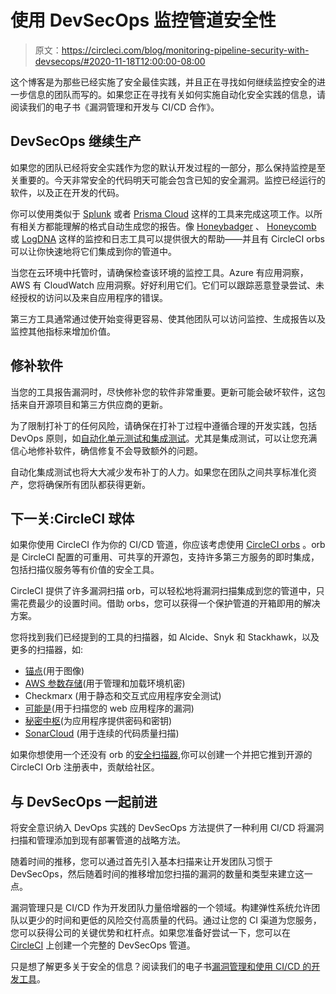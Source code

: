 # 使用 DevSecOps 监控管道安全性

> 原文：<https://circleci.com/blog/monitoring-pipeline-security-with-devsecops/#2020-11-18T12:00:00-08:00>

这个博客是为那些已经实施了安全最佳实践，并且正在寻找如何继续监控安全的进一步信息的团队而写的。如果您正在寻找有关如何实施自动化安全实践的信息，请阅读我们的电子书《漏洞管理和开发与 CI/CD 合作》。

## DevSecOps 继续生产

如果您的团队已经将安全实践作为您的默认开发过程的一部分，那么保持监控是至关重要的。今天非常安全的代码明天可能会包含已知的安全漏洞。监控已经运行的软件，以及正在开发的代码。

你可以使用类似于 [Splunk](https://www.splunk.com/) 或者 [Prisma Cloud](https://www.paloaltonetworks.com/prisma/cloud) 这样的工具来完成这项工作。以所有相关方都能理解的格式自动生成您的报告。像 [Honeybadger](https://www.honeybadger.io/) 、 [Honeycomb](https://www.honeycomb.io/) 或 [LogDNA](https://logdna.com/) 这样的监控和日志工具可以提供很大的帮助——并且有 CircleCI orbs 可以让你快速地将它们集成到你的管道中。

当您在云环境中托管时，请确保检查该环境的监控工具。Azure 有应用洞察，AWS 有 CloudWatch 应用洞察。好好利用它们。它们可以跟踪恶意登录尝试、未经授权的访问以及来自应用程序的错误。

第三方工具通常通过使开始变得更容易、使其他团队可以访问监控、生成报告以及监控其他指标来增加价值。

## 修补软件

当您的工具报告漏洞时，尽快修补您的软件非常重要。更新可能会破坏软件，这包括来自开源项目和第三方供应商的更新。

为了限制打补丁的任何风险，请确保在打补丁过程中遵循合理的开发实践，包括 DevOps 原则，如[自动化单元测试和集成测试](https://circleci.com/resources/software-testing-devops-teams/)。尤其是集成测试，可以让您充满信心地修补软件，确信修复不会导致额外的问题。

自动化集成测试也将大大减少发布补丁的人力。如果您在团队之间共享标准化资产，您将确保所有团队都获得更新。

## 下一关:CircleCI 球体

如果你使用 CircleCI 作为你的 CI/CD 管道，你应该考虑使用 [CircleCI orbs](https://circleci.com/orbs/) 。orb 是 CircleCI 配置的可重用、可共享的开源包，支持许多第三方服务的即时集成，包括扫描仪服务等有价值的安全工具。

CircleCI 提供了许多漏洞扫描 orb，可以轻松地将漏洞扫描集成到您的管道中，只需花费最少的设置时间。借助 orbs，您可以获得一个保护管道的开箱即用的解决方案。

您将找到我们已经提到的工具的扫描器，如 Alcide、Snyk 和 Stackhawk，以及更多的扫描器，如:

*   [锚点](https://circleci.com/developer/orbs/orb/anchore/anchore-engine/)(用于图像)
*   [AWS 参数存储](https://circleci.com/developer/orbs/orb/anchore/anchore-engine)(用于管理和加载环境机密)
*   Checkmarx (用于静态和交互式应用程序安全测试)
*   [可能是](https://circleci.com/developer/orbs/orb/probely/security-scan)(用于扫描您的 web 应用程序的漏洞)
*   [秘密中枢](https://circleci.com/developer/orbs/orb/secrethub/cli)(为应用程序提供密码和密钥)
*   [SonarCloud](https://circleci.com/developer/orbs/orb/sonarsource/sonarcloud) (用于连续的代码质量扫描)

如果你想使用一个还没有 orb 的[安全扫描器](https://circleci.com/docs/orb-author/),你可以创建一个并把它推到开源的 CircleCI Orb 注册表中，贡献给社区。

## 与 DevSecOps 一起前进

将安全意识纳入 DevOps 实践的 DevSecOps 方法提供了一种利用 CI/CD 将漏洞扫描和管理添加到现有部署管道的战略方法。

随着时间的推移，您可以通过首先引入基本扫描来让开发团队习惯于 DevSecOps，然后随着时间的推移增加您扫描的漏洞的数量和类型来建立这一点。

漏洞管理只是 CI/CD 作为开发团队力量倍增器的一个领域。构建弹性系统允许团队以更少的时间和更低的风险交付高质量的代码。通过让您的 CI 渠道为您服务，您可以获得公司的关键优势和杠杆点。如果您准备好尝试一下，您可以在 [CircleCI](https://circleci.com/) 上创建一个完整的 DevSecOps 管道。

只是想了解更多关于安全的信息？阅读我们的电子书[漏洞管理和使用 CI/CD 的开发工具](https://circleci.com/resources/devsecops-ebook/)。